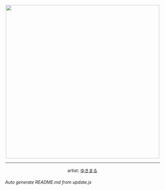 
<p align="center">
  <img width="500" src="https://nekos.best/api/v2/neko/0525.png">
  <hr/>
  <center>
    artist: <a href="https://www.pixiv.net/en/artworks/92613952">ゆきまる</a>
  </center>
</p>


###### Auto generate README.md from update.js

